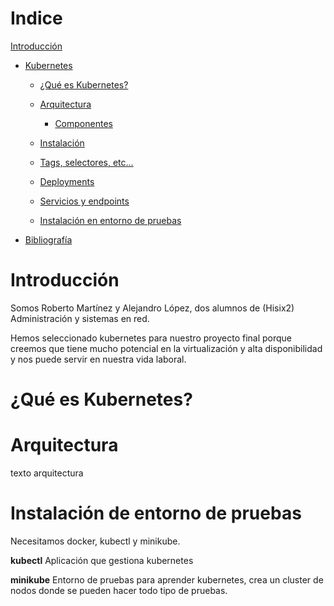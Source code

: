# Indice 

 [Introducción](#Introducción)


- [Kubernetes](#kubernetes)
	
	- [ ¿Qué es Kubernetes?](#Que)


	- [Arquitectura](#Arquitectura)
		
		- [Componentes](#Componentes)


	- [Instalación](#Instalación)

	- [Tags, selectores, etc...](#Tags)

	- [Deployments](#Deployments)

	- [Servicios y endpoints](#Servicios) 

	- [Instalación en entorno de pruebas](#Instalación)

- [Bibliografía](#Bibliográfia) 

# Introducción<a name="Introducción"></a>

Somos Roberto Martínez y Alejandro López, dos alumnos de (Hisix2) Administración y sistemas en red.

Hemos seleccionado kubernetes para nuestro proyecto final porque creemos que tiene mucho potencial en la virtualización y alta disponibilidad y nos puede servir en nuestra vida laboral.


# ¿Qué es Kubernetes?<a name="Que"></a>


# Arquitectura<a name="Arquitectura"></a>
texto arquitectura 


# Instalación de entorno de pruebas<a name="Instalación"></a>
Necesitamos docker, kubectl y minikube.

**kubectl** Aplicación que gestiona kubernetes

**minikube** Entorno de pruebas para aprender kubernetes, crea un cluster de nodos donde se pueden hacer todo tipo de pruebas.


